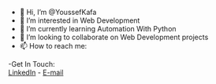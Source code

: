 - 👋 Hi, I’m @YoussefKafa
- 👀 I’m interested in Web Development 
- 🌱 I’m currently learning Automation With Python
- 💞️ I’m looking to collaborate on Web Development projects
- 📫 How to reach me:

-Get In Touch: <br>
<a href="https://www.linkedin.com/in/youssefkafa/">LinkedIn</a> -
<a href= "mailto:Youssef.kafa19941@gmail.com">E-mail</a>
